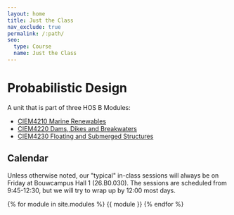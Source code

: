 ```yaml
---
layout: home
title: Just the Class
nav_exclude: true
permalink: /:path/
seo:
  type: Course
  name: Just the Class
---
```


# Probabilistic Design

A unit that is part of three HOS B Modules:
- [CIEM4210 Marine Renewables](https://studiegids.tudelft.nl/a101_displayCourse.do?course_id=63755)
- [CIEM4220 Dams, Dikes and Breakwaters](https://studiegids.tudelft.nl/a101_displayCourse.do?course_id=63756)
- [CIEM4230 Floating and Submerged Structures](https://studiegids.tudelft.nl/a101_displayCourse.do?course_id=63757)

## Calendar

Unless otherwise noted, our "typical" in-class sessions will always be on Friday at Bouwcampus Hall 1 (26.B0.030). The sessions are scheduled from 9:45-12:30, but we will try to wrap up by 12:00 most days.

{% for module in site.modules %}
{{ module }}
{% endfor %}

